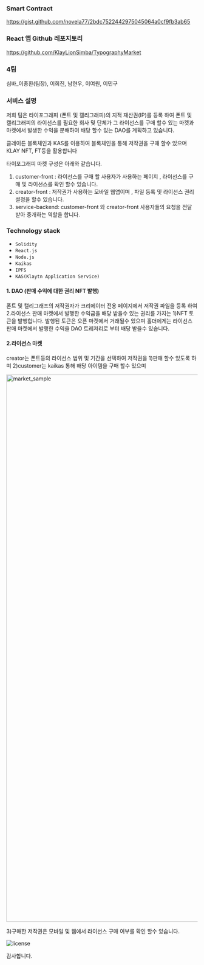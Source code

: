 ### Smart Contract
https://gist.github.com/novela77/2bdc7522442975045064a0cf9fb3ab65

### React 앱 Github 레포지토리 
https://github.com/KlayLionSimba/TypographyMarket
 
### 4팀
심바_이종환(팀장), 이희진, 남현우, 이여원, 이민구
 
### 서비스 설명 

저희 팀은 타이포그래피 (폰트 및 캘리그래피)의 지적 재산권(IP)를 등록 하여 폰트 및 캘리그래피의 라이선스를 필요한
회사 및 단체가 그 라이선스를 구매 할수 있는 마켓과 마켓에서 발생한 수익을 분배하여 배당 할수 있는 DAO를 계획하고 있습니다.

클레이튼 블록체인과 KAS를 이용하여 블록체인을 통해 저작권을 구매 할수 있으며 KLAY NFT, FT등을 활용합니다 


타이포그래피 마켓 구성은 아래와 같습니다.

1. customer-front : 라이선스를 구매 할 사용자가 사용하는 페이지 , 라이선스를 구매 및 라이선스를 확인 할수 있습니다.
2. creator-front : 저작권가 사용하는 모바일 웹앱이며 , 파일 등록 및 라이선스 권리 설정을 할수 있습니다. 
3. service-backend: customer-front 와 creator-front 사용자들의 요청을 전달 받아 중개하는 역할을 합니다.


### Technology stack

- `Solidity`
- `React.js`
- `Node.js`
- `Kaikas`
- `IPFS`
- `KAS(Klaytn Application Service)`


#### 1. DAO (판매 수익에 대한 권리 NFT 발행) 
폰트 및 캘리그래프의 저작권자가 크리에이터 전용 페이지에서 저작권 파일을 등록 하여 2.라이선스 판매 마켓에서 발행한 수익금을 배당 받을수 있는 권리를 
가지는 1)NFT 토큰을 발행힙니다. 발행된 토큰은 오픈 마켓에서 거래될수 있으며 홀더에게는 라이선스 판매 마켓에서 발행한 수익을 DAO 트레져리로 부터 배당 받을수 있습니다.

#### 2.라이선스 마켓
creator는  폰트등의 라이선스 범위 및 기간을 선택하여 저작권을 1)판매 할수 있도록 하며
2)customer는 kaikas 통해 해당 아이템을 구매 할수 있으며

<img width="1441" alt="market_sample" src="https://user-images.githubusercontent.com/28801061/152287851-a19428d6-eda7-4202-93eb-9cb994d437dc.png">

3)구매한 저작권은 모바일 및 웹에서 라이선스 구매 여부를 확인 할수 있습니다. 

![license](https://user-images.githubusercontent.com/28801061/152295354-aba8fa2f-011d-4c49-ab8a-8af49b833e38.png)

  
감사합니다. 
